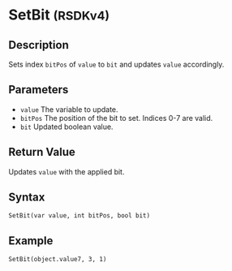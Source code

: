# SetBit <small>(RSDKv4)</small>

## Description
Sets index `bitPos` of `value` to `bit` and updates `value` accordingly.

## Parameters
- `value`
The variable to update.
- `bitPos`
The position of the bit to set. Indices 0-7 are valid.
- `bit`
Updated boolean value.

## Return Value
Updates `value` with the applied bit.

## Syntax
```
SetBit(var value, int bitPos, bool bit)
```

## Example
```
SetBit(object.value7, 3, 1)
```